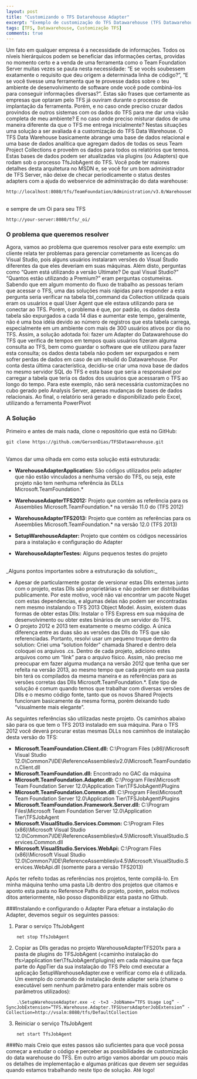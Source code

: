```yaml
---
layout: post
title: "Customizando o TFS Datarehouse Adapter"
excerpt: "Exemplo de customização do TFS Datawarehouse (TFS Datawarehouse Custom Adapter)."
tags: [TFS, Datawarehouse, Customização TFS]
comments: true
---
```


Um fato em qualquer empresa é a necessidade de informações. Todos os níveis hierárquicos podem se beneficiar das informações certas, providas no momento certo e a venda de uma ferramenta como o Team Foundation Server muitas vezes se pauta nesta necessidade: “E se vocês soubessem exatamente o requisito que deu origem a determinada linha de código?”, “E se você tivesse uma ferramenta que te provesse dados sobre o teu ambiente de desenvolvimento de software onde você pode combiná-los para conseguir informações diversas?”. Estas são frases que certamente as empresas que optaram pelo TFS já ouviram durante o processo de implantação da ferramenta. Porém, e no caso onde preciso cruzar dados provindos de outros sistemas com os dados do TFS para me dar uma visão completa de meu ambiente? E no caso onde preciso misturar dados de uma maneira diferente da que o TFS me entrega inicialmente? Nestas situações uma solução a ser avaliada é a customização do TFS Data Warehouse.
O TFS Data Warehouse basicamente abrange uma base de dados relacional e uma base de dados analítica que agregam dados de todas os seus Team Project Collections e proveêm os dados para todos os relatórios que temos. Estas bases de dados podem ser atualizadas via plugins (ou Adapters) que rodam sob o processo TfsJobAgent do TFS. Você pode ter maiores detalhes desta arquitetura no MSDN e, se você for um bom administrador de TFS Server, não deixe de checar periodicamente o status destes adapters com a ajuda do webservice de administração do data warehouse:
<br/>
```
http://localhost:8080/tfs/TeamFoundation/Administration/v3.0/WarehouseControlService.asmx
```
<br/>
e sempre de um Oi para seu TFS

```
http://your-server:8080/tfs/_oi/
```

### O problema que queremos resolver 
Agora, vamos ao problema que queremos resolver para este exemplo: um cliente relata ter problemas para gerenciar corretamente as licenças do Visual Studio, pois alguns usuários instalaram versões do Visual Studio diferentes da que eles deveriam em suas máquinas. Além disto, perguntas como “Quem está utilizando a versão Ultimate? De qual Visual Studio?” “Quantos estão utilizando a Premium?” eram perguntas costumeiras. Sabendo que em algum momento do fluxo de trabalho as pessoas teriam que acessar o TFS, uma das soluções mais rápidas para responder a esta pergunta seria verificar na tabela tbl_command da Collection utilizada quais eram os usuários e qual User Agent que ele estava utilizando para se conectar ao TFS. Porém, o problema é que, por padrão, os dados desta tabela são expurgados a cada 14 dias e aumentar este tempo, geralmente, não é uma boa idéia devido ao número de registros que esta tabela carrega, especialmente em um ambiente com mais de 300 usuários ativos por dia no TFS. Assim, a solução adotada foi: fazer um Adapter do Datawarehouse do TFS que verifica de tempos em tempos quais usuários fizeram alguma consulta ao TFS, bem como guardar o software que ele utilizou para fazer esta consulta; os dados desta tabela não podem ser expurgados e nem sofrer perdas de dados em caso de um rebuild do Datawarehouse. Por conta desta última característica, decidiu-se criar uma nova base de dados no mesmo servidor SQL do TFS e esta base que seria a responsável por carregar a tabela que teria os dados dos usuários que acessaram o TFS ao longo do tempo. Para este exemplo, não será necessária customizações no cubo gerado pelo Analysis Server, apenas mudanças de bases de dados relacionais. Ao final, o relatório será gerado e disponibilizado pelo Excel, utilizando a ferramenta PowerPivot

### A Solução 
Primeiro e antes de mais nada, clone o repositório que está no GitHub: 
<br/>
```
git clone https://github.com/GersonDias/TFSDatawarehouse.git
```
<br/>
Vamos dar uma olhada em como esta solução está estruturada:

* **WarehouseAdapterApplication:** São códigos utilizados pelo adapter que não estão vinculados a nenhuma versão do TFS, ou seja, este projeto não tem nenhuma referência às DLLs Microsoft.TeamFoundation.*

* **WarehouseAdapterTFS2012:** Projeto que contém as referência para os Assemblies Microsoft.TeamFoundation.* na versão 11.0 do (TFS 2012)

* **WarehouseAdapterTFS2013:** Projeto que contém as referências para os Aseemblies Microsoft.TeamFoundation.* na versão 12.0 (TFS 2013)

* **SetupWarehouseAdapter:** Projeto que contém os códigos necessários para a instalação e configuração do Adapter

* **WarehouseAdapterTestes:** Alguns pequenos testes do projeto
<br/>
_Alguns pontos importantes sobre a estruturação da solution:_

* Apesar de particularmente gostar de versionar estas Dlls externas junto com o projeto, estas Dlls são proprietárias e não podem ser distribuidas publicamente. Por este motivo, você não vai encontrar um pacote Nuget com estas dependencias, e algumas delas não podem ser encontradas nem mesmo instalando o TFS 2013 Object Model. Assim, existem duas formas de obter estas Dlls: Instalar o TFS Express em sua máquina de desenvolvimento ou obter estes binários de um servidor do TFS.
* O projeto 2012 e 2013 tem exatamente o mesmo código. A única diferença entre as duas são as versões das Dlls do TFS que são referenciadas. Portanto, resolvi usar um pequeno truque dentro da solution: Criei uma “solution folder” chamada Shared e dentro dela coloquei os arquivos .cs. Dentro de cada projeto, adiciono estes arquivos como um “link” para o arquivo físico. Assim, não preciso me preocupar em fazer alguma mudança na versão 2012 que tenha que ser refeita na versão 2013, ao mesmo tempo que cada projeto em sua pasta bin terá os compilados da mesma maneira e as referências para as versões corretas das Dlls Microsoft.TeamFoundation.*. Este tipo de solução é comum quando temos que trabalhar com diversas versões de Dlls e o mesmo código fonte, tanto que os novos Shared Projects funcionam basicamente da mesma forma, porém deixando tudo “visualmente mais elegante”.

As seguintes referências são utilizadas neste projeto. Os caminhos abaixo são para os que tem o TFS 2013 instalado em sua máquina. Para o TFS 2012 você deverá procurar estas mesmas DLLs nos caminhos de instalação desta versão do TFS:

* **Microsoft.TeamFoundation.Client.dll:** C:\Program Files (x86)\Microsoft Visual Studio 12.0\Common7\IDE\ReferenceAssemblies\v2.0\Microsoft.TeamFoundation.Client.dll
* **Microsoft.TeamFoundation.dll:** Encontrado no GAC da máquina
* **Microsoft.TeamFoundation.Adapter.dll:** C:\Program Files\Microsoft Team Foundation Server 12.0\Application Tier\TFSJobAgent\Plugins
* **Microsoft.TeamFoundation.Common.dll:** C:\Program Files\Microsoft Team Foundation Server 12.0\Application Tier\TFSJobAgent\Plugins
* **Microsoft.TeamFoundation.Framework.Server.dll:** C:\Program Files\Microsoft Team Foundation Server 12.0\Application Tier\TFSJobAgent
* **Microsoft.VisualStudio.Services.Common:** C:\Program Files (x86)\Microsoft Visual Studio 12.0\Common7\IDE\ReferenceAssemblies\v4.5\Microsoft.VisualStudio.Services.Common.dll
* **Microsoft.VisualStudio.Services.WebApi:** C:\Program Files (x86)\Microsoft Visual Studio 12.0\Common7\IDE\ReferenceAssemblies\v4.5\Microsoft.VisualStudio.Services.WebApi.dll (somente para a versão TFS2013)

Após ter refeito todas as referências nos projetos, tente compilá-lo. Em minha máquina tenho uma pasta Lib dentro dos projetos que citamos e aponto esta pasta no Reference Paths do projeto, porém, pelos motivos ditos anteriormente, não posso disponibilizar esta pasta no Github.

###Instalando e configurando o Adapter
Para efetuar a instalação do Adapter, devemos seguir os seguintes passos:

1. Parar o serviço TfsJobAgent 

```
    net stop TfsJobAgent
```

2. Copiar as Dlls geradas no projeto WarehouseAdapterTFS201x para a pasta de plugins do TFSJobAgent (<caminho instalação do tfs>\application tier\TfsJobAgent\plugins) em cada máquina que faça parte do AppTier da sua instalação do TFS
Pelo cmd executar a aplicação SetupWarehouseAdapter.exe e verificar como ela é utilizada. Um exemplo do comando de instalação deste adapter seria (chame o executável sem nenhum parâmetro para entender mais sobre os parâmetros utilizados):

```
    .\SetupWarehouseAdapter.exe -c -t=3 -JobName=”TFS Usage Log” -SyncJobExtension=”TFS.Warehouse.Adapter.TFSUsersAdapterJobExtension” -Collection=http://vsalm:8080/tfs/DefaultCollection
```

3. Reiniciar o serviço TfsJobAgent

```
    net start TfsJobAgent
```

###No mais 
Creio que estes passos são suficientes para que você possa começar a estudar o código e perceber as possibilidades de customização do data warehouse do TFS. Em outro artigo vamos abordar um pouco mais os detalhes de implementação e algumas práticas que devem ser seguidas quando estamos trabalhando neste tipo de solução. Até logo!
